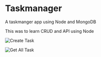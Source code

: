 # Taskmanager

A taskmanger app using Node and MongoDB

This was to learn CRUD and API using Node

![Create Task]('./screenshots/create.png')

![Get All Task]('./screenshots/getAlltask.png')
